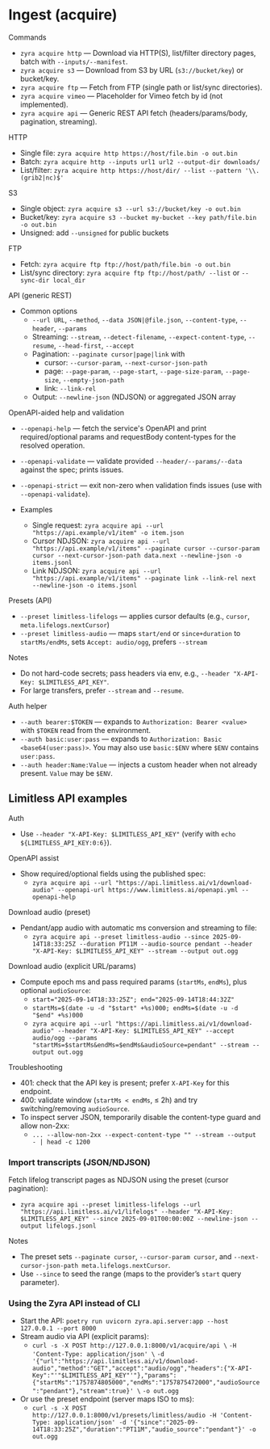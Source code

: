 # Ingest (acquire)

Commands
- `zyra acquire http` — Download via HTTP(S), list/filter directory pages, batch with `--inputs/--manifest`.
- `zyra acquire s3` — Download from S3 by URL (`s3://bucket/key`) or bucket/key.
- `zyra acquire ftp` — Fetch from FTP (single path or list/sync directories).
- `zyra acquire vimeo` — Placeholder for Vimeo fetch by id (not implemented).
- `zyra acquire api` — Generic REST API fetch (headers/params/body, pagination, streaming).

HTTP
- Single file: `zyra acquire http https://host/file.bin -o out.bin`
- Batch: `zyra acquire http --inputs url1 url2 --output-dir downloads/`
- List/filter: `zyra acquire http https://host/dir/ --list --pattern '\\.(grib2|nc)$'`

S3
- Single object: `zyra acquire s3 --url s3://bucket/key -o out.bin`
- Bucket/key: `zyra acquire s3 --bucket my-bucket --key path/file.bin -o out.bin`
- Unsigned: add `--unsigned` for public buckets

FTP
- Fetch: `zyra acquire ftp ftp://host/path/file.bin -o out.bin`
- List/sync directory: `zyra acquire ftp ftp://host/path/ --list` or `--sync-dir local_dir`

API (generic REST)
- Common options
  - `--url URL`, `--method`, `--data JSON|@file.json`, `--content-type`, `--header`, `--params`
  - Streaming: `--stream`, `--detect-filename`, `--expect-content-type`, `--resume`, `--head-first`, `--accept`
  - Pagination: `--paginate cursor|page|link` with
    - cursor: `--cursor-param`, `--next-cursor-json-path`
    - page: `--page-param`, `--page-start`, `--page-size-param`, `--page-size`, `--empty-json-path`
    - link: `--link-rel`
  - Output: `--newline-json` (NDJSON) or aggregated JSON array

OpenAPI-aided help and validation
- `--openapi-help` — fetch the service's OpenAPI and print required/optional params and requestBody content-types for the resolved operation.
- `--openapi-validate` — validate provided `--header/--params/--data` against the spec; prints issues.
- `--openapi-strict` — exit non-zero when validation finds issues (use with `--openapi-validate`).

- Examples
  - Single request: `zyra acquire api --url "https://api.example/v1/item" -o item.json`
  - Cursor NDJSON: `zyra acquire api --url "https://api.example/v1/items" --paginate cursor --cursor-param cursor --next-cursor-json-path data.next --newline-json -o items.jsonl`
  - Link NDJSON: `zyra acquire api --url "https://api.example/v1/items" --paginate link --link-rel next --newline-json -o items.jsonl`

Presets (API)
- `--preset limitless-lifelogs` — applies cursor defaults (e.g., `cursor`, `meta.lifelogs.nextCursor`)
- `--preset limitless-audio` — maps `start/end` or `since+duration` to `startMs/endMs`, sets `Accept: audio/ogg`, prefers `--stream`

Notes
- Do not hard-code secrets; pass headers via env, e.g., `--header "X-API-Key: $LIMITLESS_API_KEY"`.
- For large transfers, prefer `--stream` and `--resume`.

Auth helper
- `--auth bearer:$TOKEN` — expands to `Authorization: Bearer <value>` with `$TOKEN` read from the environment.
- `--auth basic:user:pass` — expands to `Authorization: Basic <base64(user:pass)>`. You may also use `basic:$ENV` where `$ENV` contains `user:pass`.
- `--auth header:Name:Value` — injects a custom header when not already present. `Value` may be `$ENV`.

## Limitless API examples

Auth
- Use `--header "X-API-Key: $LIMITLESS_API_KEY"` (verify with `echo ${LIMITLESS_API_KEY:0:6}`).

OpenAPI assist
- Show required/optional fields using the published spec:
  - `zyra acquire api --url "https://api.limitless.ai/v1/download-audio" --openapi-url https://www.limitless.ai/openapi.yml --openapi-help`

Download audio (preset)
- Pendant/app audio with automatic ms conversion and streaming to file:
  - `zyra acquire api --preset limitless-audio --since 2025-09-14T18:33:25Z --duration PT11M --audio-source pendant --header "X-API-Key: $LIMITLESS_API_KEY" --stream --output out.ogg`

Download audio (explicit URL/params)
- Compute epoch ms and pass required params (`startMs`, `endMs`), plus optional `audioSource`:
  - `start="2025-09-14T18:33:25Z"; end="2025-09-14T18:44:32Z"`
  - `startMs=$(date -u -d "$start" +%s)000; endMs=$(date -u -d "$end" +%s)000`
  - `zyra acquire api --url "https://api.limitless.ai/v1/download-audio" --header "X-API-Key: $LIMITLESS_API_KEY" --accept audio/ogg --params "startMs=$startMs&endMs=$endMs&audioSource=pendant" --stream --output out.ogg`

Troubleshooting
- 401: check that the API key is present; prefer `X-API-Key` for this endpoint.
- 400: validate window (`startMs < endMs`, ≤ 2h) and try switching/removing `audioSource`.
- To inspect server JSON, temporarily disable the content-type guard and allow non-2xx:
  - `... --allow-non-2xx --expect-content-type "" --stream --output - | head -c 1200`

### Import transcripts (JSON/NDJSON)

Fetch lifelog transcript pages as NDJSON using the preset (cursor pagination):
- `zyra acquire api --preset limitless-lifelogs --url "https://api.limitless.ai/v1/lifelogs" --header "X-API-Key: $LIMITLESS_API_KEY" --since 2025-09-01T00:00:00Z --newline-json --output lifelogs.jsonl`

Notes
- The preset sets `--paginate cursor`, `--cursor-param cursor`, and `--next-cursor-json-path meta.lifelogs.nextCursor`.
- Use `--since` to seed the range (maps to the provider’s `start` query parameter).

### Using the Zyra API instead of CLI

- Start the API: `poetry run uvicorn zyra.api.server:app --host 127.0.0.1 --port 8000`
- Stream audio via API (explicit params):
  - `curl -s -X POST http://127.0.0.1:8000/v1/acquire/api \`
    `-H 'Content-Type: application/json' \`
    `-d '{"url":"https://api.limitless.ai/v1/download-audio","method":"GET","accept":"audio/ogg","headers":{"X-API-Key":"'"$LIMITLESS_API_KEY"'"},"params":{"startMs":"1757874805000","endMs":"1757875472000","audioSource":"pendant"},"stream":true}' \`
    `-o out.ogg`
- Or use the preset endpoint (server maps ISO to ms):
  - `curl -s -X POST http://127.0.0.1:8000/v1/presets/limitless/audio -H 'Content-Type: application/json' -d '{"since":"2025-09-14T18:33:25Z","duration":"PT11M","audio_source":"pendant"}' -o out.ogg`
